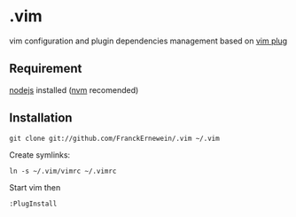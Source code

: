 # .vim

vim configuration and plugin dependencies management based on [vim plug](https://github.com/junegunn/vim-plug)

## Requirement
  
[nodejs](https://nodejs.org/) installed ([nvm](https://github.com/nvm-sh/nvm#installing-and-updating) recomended)

## Installation

```
git clone git://github.com/FranckErnewein/.vim ~/.vim
```

Create symlinks:

```
ln -s ~/.vim/vimrc ~/.vimrc
```

Start vim then 
```
:PlugInstall
```

